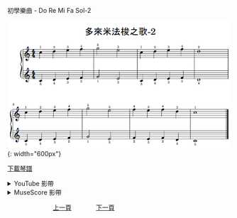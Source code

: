 ﻿---
keywords: 初學樂曲 - Do Re Mi Fa Sol-2
---
初學樂曲 - Do Re Mi Fa Sol-2

![Do Re Mi Fa Sol-2](/assets/Piano/B-DoReMiFaSol-2.png){: width="600px"}

<a href="/assets/Piano/B-DoReMiFaSol-2.pdf" target="_blank">下載琴譜</a>

<details>
  <summary>YouTube 影帶</summary>
<ol>
<iframe width="560" height="315" src="https://www.youtube.com/embed/08l_AlPhoeE" title="Do Re Mi Fa Sol" frameborder="0" allow="accelerometer; autoplay; clipboard-write; encrypted-media; gyroscope; picture-in-picture; web-share" allowfullscreen></iframe>
</ol>
</details>

<details>
  <summary>MuseScore 影帶</summary>
<ol>
<a href="https://musescore.com/user/65457238/scores/11042095?share=copy_link" target="_blank">Open to Play</a>
</ol>
</details>



&nbsp;&nbsp;&nbsp;&nbsp;&nbsp;&nbsp;&nbsp;&nbsp;&nbsp;&nbsp;&nbsp;&nbsp;
&nbsp;&nbsp;&nbsp;&nbsp;&nbsp;&nbsp;&nbsp;&nbsp;&nbsp;&nbsp;&nbsp;&nbsp;
[上一頁](B-DoReMiFaSol)
&nbsp;&nbsp;&nbsp;&nbsp;&nbsp;&nbsp;&nbsp;&nbsp;&nbsp;&nbsp;&nbsp;&nbsp;
[下一頁](B-ConCon)










